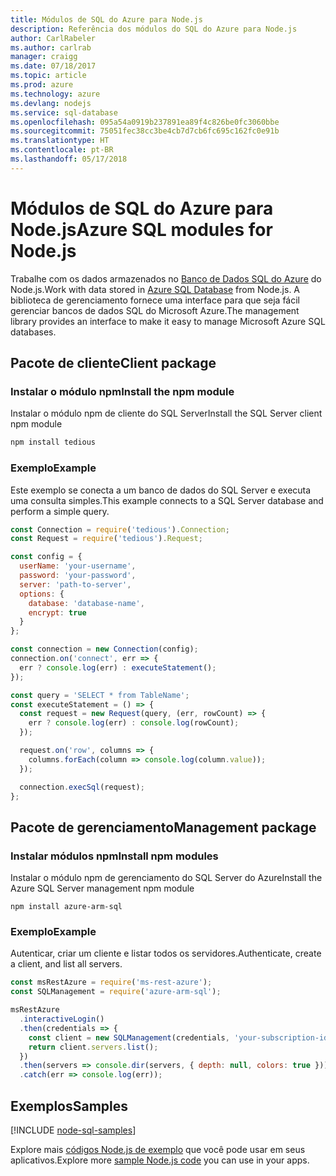 ```yaml
---
title: Módulos de SQL do Azure para Node.js
description: Referência dos módulos do SQL do Azure para Node.js
author: CarlRabeler
ms.author: carlrab
manager: craigg
ms.date: 07/18/2017
ms.topic: article
ms.prod: azure
ms.technology: azure
ms.devlang: nodejs
ms.service: sql-database
ms.openlocfilehash: 095a54a0919b237891ea89f4c826be0fc3060bbe
ms.sourcegitcommit: 75051fec38cc3be4cb7d7cb6fc695c162fc0e91b
ms.translationtype: HT
ms.contentlocale: pt-BR
ms.lasthandoff: 05/17/2018
---
```

# <a name="azure-sql-modules-for-nodejs"></a><span data-ttu-id="6db18-103">Módulos de SQL do Azure para Node.js</span><span class="sxs-lookup"><span data-stu-id="6db18-103">Azure SQL modules for Node.js</span></span>

<span data-ttu-id="6db18-104">Trabalhe com os dados armazenados no [Banco de Dados SQL do Azure](https://docs.microsoft.com/azure/sql-database/sql-database-technical-overview) do Node.js.</span><span class="sxs-lookup"><span data-stu-id="6db18-104">Work with data stored in [Azure SQL Database](https://docs.microsoft.com/azure/sql-database/sql-database-technical-overview) from Node.js.</span></span>
<span data-ttu-id="6db18-105">A biblioteca de gerenciamento fornece uma interface para que seja fácil gerenciar bancos de dados SQL do Microsoft Azure.</span><span class="sxs-lookup"><span data-stu-id="6db18-105">The management library provides an interface to make it easy to manage Microsoft Azure SQL databases.</span></span>

## <a name="client-package"></a><span data-ttu-id="6db18-106">Pacote de cliente</span><span class="sxs-lookup"><span data-stu-id="6db18-106">Client package</span></span>

### <a name="install-the-npm-module"></a><span data-ttu-id="6db18-107">Instalar o módulo npm</span><span class="sxs-lookup"><span data-stu-id="6db18-107">Install the npm module</span></span>

<span data-ttu-id="6db18-108">Instalar o módulo npm de cliente do SQL Server</span><span class="sxs-lookup"><span data-stu-id="6db18-108">Install the SQL Server client npm module</span></span>

```bash
npm install tedious
```

### <a name="example"></a><span data-ttu-id="6db18-109">Exemplo</span><span class="sxs-lookup"><span data-stu-id="6db18-109">Example</span></span>

<span data-ttu-id="6db18-110">Este exemplo se conecta a um banco de dados do SQL Server e executa uma consulta simples.</span><span class="sxs-lookup"><span data-stu-id="6db18-110">This example connects to a SQL Server database and perform a simple query.</span></span>

```javascript
const Connection = require('tedious').Connection;
const Request = require('tedious').Request;

const config = {
  userName: 'your-username',
  password: 'your-password',
  server: 'path-to-server',
  options: {
    database: 'database-name',
    encrypt: true
  }
};

const connection = new Connection(config);
connection.on('connect', err => {
  err ? console.log(err) : executeStatement();
});

const query = 'SELECT * from TableName';
const executeStatement = () => {
  const request = new Request(query, (err, rowCount) => {
    err ? console.log(err) : console.log(rowCount);
  });

  request.on('row', columns => {
    columns.forEach(column => console.log(column.value));
  });

  connection.execSql(request);
};
```

## <a name="management-package"></a><span data-ttu-id="6db18-111">Pacote de gerenciamento</span><span class="sxs-lookup"><span data-stu-id="6db18-111">Management package</span></span>

### <a name="install-npm-modules"></a><span data-ttu-id="6db18-112">Instalar módulos npm</span><span class="sxs-lookup"><span data-stu-id="6db18-112">Install npm modules</span></span>

<span data-ttu-id="6db18-113">Instalar o módulo npm de gerenciamento do SQL Server do Azure</span><span class="sxs-lookup"><span data-stu-id="6db18-113">Install the Azure SQL Server management npm module</span></span>

```
npm install azure-arm-sql
```   

### <a name="example"></a><span data-ttu-id="6db18-114">Exemplo</span><span class="sxs-lookup"><span data-stu-id="6db18-114">Example</span></span>

<span data-ttu-id="6db18-115">Autenticar, criar um cliente e listar todos os servidores.</span><span class="sxs-lookup"><span data-stu-id="6db18-115">Authenticate, create a client, and list all servers.</span></span>

```javascript
const msRestAzure = require('ms-rest-azure');
const SQLManagement = require('azure-arm-sql');

msRestAzure
  .interactiveLogin()
  .then(credentials => {
    const client = new SQLManagement(credentials, 'your-subscription-id');
    return client.servers.list();
  })
  .then(servers => console.dir(servers, { depth: null, colors: true }))
  .catch(err => console.log(err));
```

## <a name="samples"></a><span data-ttu-id="6db18-116">Exemplos</span><span class="sxs-lookup"><span data-stu-id="6db18-116">Samples</span></span>

[!INCLUDE [node-sql-samples](../docs-ref-conceptual/includes/sql-samples.md)]

<span data-ttu-id="6db18-117">Explore mais [códigos Node.js de exemplo](https://azure.microsoft.com/resources/samples/?platform=nodejs) que você pode usar em seus aplicativos.</span><span class="sxs-lookup"><span data-stu-id="6db18-117">Explore more [sample Node.js code](https://azure.microsoft.com/resources/samples/?platform=nodejs) you can use in your apps.</span></span>
